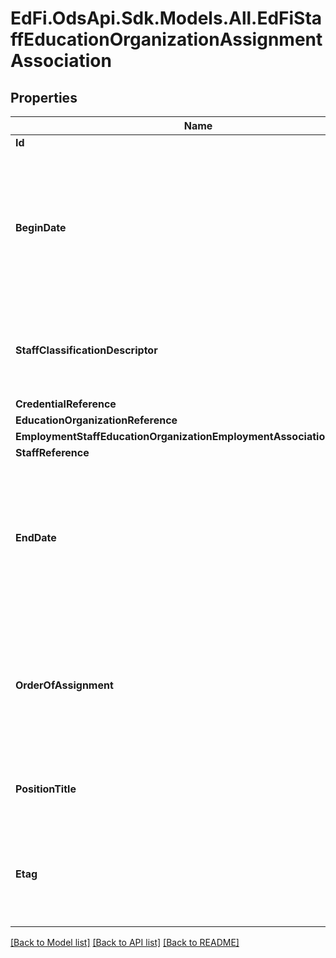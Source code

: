 # EdFi.OdsApi.Sdk.Models.All.EdFiStaffEducationOrganizationAssignmentAssociation
## Properties

Name | Type | Description | Notes
------------ | ------------- | ------------- | -------------
**Id** | **string** |  | 
**BeginDate** | **DateTime?** | Month, day, and year of the start or effective date of a staff member&#39;s employment, contract, or relationship with the LEA. | 
**StaffClassificationDescriptor** | **string** | The titles of employment, official status, or rank of education staff. | 
**CredentialReference** | [**EdFiCredentialReference**](EdFiCredentialReference.md) |  | [optional] 
**EducationOrganizationReference** | [**EdFiEducationOrganizationReference**](EdFiEducationOrganizationReference.md) |  | 
**EmploymentStaffEducationOrganizationEmploymentAssociationReference** | [**EdFiStaffEducationOrganizationEmploymentAssociationReference**](EdFiStaffEducationOrganizationEmploymentAssociationReference.md) |  | [optional] 
**StaffReference** | [**EdFiStaffReference**](EdFiStaffReference.md) |  | 
**EndDate** | **DateTime?** | Month, day, and year of the end or termination date of a staff member&#39;s employment, contract, or relationship with the LEA. | [optional] 
**OrderOfAssignment** | **int?** | Describes whether the assignment is this the staff member&#39;s primary assignment, secondary assignment, etc. | [optional] 
**PositionTitle** | **string** | The descriptive name of an individual&#39;s position. | [optional] 
**Etag** | **string** | A unique system-generated value that identifies the version of the resource. | [optional] 

[[Back to Model list]](../README.md#documentation-for-models) [[Back to API list]](../README.md#documentation-for-api-endpoints) [[Back to README]](../README.md)

